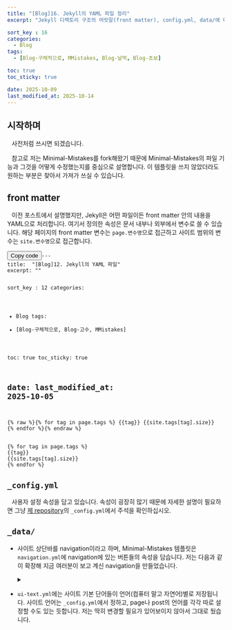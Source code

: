 ```yaml
---
title: "[Blog]16. Jekyll의 YAML 파일 정리"
excerpt: "Jekyll 디렉토리 구조의 머릿말(front matter), config.yml, data/에 대해 구체적으로 배우고 이 블로그에서 수정된 내용을 알아본다."

sort_key : 16
categories:
  - Blog
tags:
  - [Blog-구체적으로, MMistakes, Blog-날먹, Blog-초보]

toc: true
toc_sticky: true

date: 2025-10-09
last_modified_at: 2025-10-14
---
```

## 시작하며
⠀사전처럼 쓰시면 되겠습니다.

⠀참고로 저는 Minimal-Mistakes를 fork해왔기 때문에 Minimal-Mistakes의 파일 기능과 그것을 어떻게 수정했는지를 중심으로 설명합니다. 이 템플릿을 쓰지 않았더라도 원하는 부분은 찾아서 가져가 쓰실 수 있습니다.

## front matter
⠀이전 포스트에서 설명했지만, Jekyll은 어떤 파일이든 front matter 안의 내용을 YAML으로 처리합니다. 여기서 정의한 속성은 문서 내부나 외부에서 변수로 쓸 수 있습니다. 해당 페이지의 front matter 변수는 `page.변수명`으로 접근하고 사이트 범위의 변수는 `site.변수명`으로 접근합니다.

<div class="language-markdown highlighter-rouge"><div class="highlight"><pre class="highlight"><button title="Copy to clipboard" class="clipboard-copy-button"><span class="sr-only">Copy code</span><i class="far fa-fw fa-copy"></i><i class="fas fa-fw fa-check copied"></i></button><code>---
title:  "[Blog]12. Jekyll의 YAML 파일"
excerpt: ""

sort_key : 12
categories:
  - Blog
tags:
  - [Blog-구체적으로, Blog-고수, MMistakes]

toc: true
toc_sticky: true

date:
last_modified_at: 2025-10-05
---
{% raw %}{% for tag in page.tags %}
{{tag}}
{{site.tags[tag].size}}
{% endfor %}{% endraw %}
</code></pre></div></div>

```
{% for tag in page.tags %}
{{tag}}
{{site.tags[tag].size}}
{% endfor %}
```
## `_config.yml`
⠀사용자 설정 속성을 담고 있습니다. 속성이 굉장히 많기 때문에 자세한 설명이 필요하면 그냥 [제 repository](https://github.com/RaphaelShine/RaphaelShine.github.io)의 `_config.yml`에서 주석을 확인하십시오.
## `_data/`
- 사이트 상단바를 navigation이라고 하며, Minimal-Mistakes 템플릿은 `navigation.yml`에 navigation에 있는 버튼들의 속성을 담습니다. 저는 다음과 같이 확장해 지금 여러분이 보고 계신 navigation을 만들었습니다.
  <details><summary></summary>
  <div markdown="1">

  ```yml
  main:
    - title: "개발"
      name: "development"
      url: /development/
      children:
        - title: "유니티"
          name: "Unity"
          url: /development/unity/
        - title: "C#"
          name: "Csharp"
          url: /development/csharp/
        - title: "C"
          name: "C"
          url: /development/c/
    - title: "문학"
      name: "literature"
      url: /literature/
      children:
        - title: "시 창작"
          name: "Writing Poem"
          url: /literature/writing-poem/
        - title: "시 공유"
          name: "Sharing Poem"
          url: /literature/sharing-poem/
    - title: "언어"
      name: "language"
      url: /language/
      children:
        - title: "수어"
          name: "Korean Handsign"
          url: /language/korean-handsign/
    - title: "기타"
      name: "etc"
      url: /etc/
      children:
        - title: "블로그"
          name: "Blog"
          url: /etc/blog/
  ```
  </div></details>

- `ui-text.yml`에는 사이트 기본 단어들이 언어(컴퓨터 말고 자연어)별로 저장됩니다. 사이트 언어는 `_config.yml`에서 정하고, page나 post의 언어를 각각 따로 설정할 수도 있는 듯합니다. 저는 딱히 변경할 필요가 있어보이지 않아서 그대로 뒀습니다.